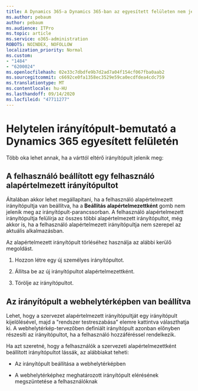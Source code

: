 ```yaml
---
title: A Dynamics 365-a Dynamics 365-ban az egyesített felületen nem jelenik meg a megfelelő irányítópult
ms.author: pebaum
author: pebaum
ms.audience: ITPro
ms.topic: article
ms.service: o365-administration
ROBOTS: NOINDEX, NOFOLLOW
localization_priority: Normal
ms.custom:
- "1484"
- "6200024"
ms.openlocfilehash: 02e33c7dbdfe9b7d2ad7a04f154cf067fba0aab2
ms.sourcegitcommit: c6692ce0fa1358ec3529e59ca0ecdfdea4cdc759
ms.translationtype: MT
ms.contentlocale: hu-HU
ms.lasthandoff: 09/14/2020
ms.locfileid: "47711277"
---
```

# <a name="wrong-dashboard-shows-in-dynamics-365-unified-interface"></a>Helytelen irányítópult-bemutató a Dynamics 365 egyesített felületén

Több oka lehet annak, ha a várttól eltérő irányítópult jelenik meg:

## <a name="the-user-has-set-a-user-default-dashboard"></a>A felhasználó beállított egy felhasználó alapértelmezett irányítópultot 

Általában akkor lehet megállapítani, ha a felhasználó alapértelmezett irányítópultja van beállítva, ha a **Beállítás alapértelmezettként** gomb nem jelenik meg az irányítópult-parancssorban. A felhasználó alapértelmezett irányítópultja felülírja az összes többi alapértelmezett irányítópultot, még akkor is, ha a felhasználó alapértelmezett irányítópultja nem szerepel az aktuális alkalmazásban.

Az alapértelmezett irányítópult törléséhez használja az alábbi kerülő megoldást.

1. Hozzon létre egy új személyes irányítópultot.

2. Állítsa be az új irányítópultot alapértelmezettként.

3. Törölje az irányítópultot.

## <a name="the-dashboard-is-set-in-the-sitemap"></a>Az irányítópult a webhelytérképben van beállítva

Lehet, hogy a szervezet alapértelmezett irányítópultját egy irányítópult kijelölésével, majd a "rendszer testreszabása" elemre kattintva választhatja ki. A webhelytérkép-tervezőben definiált irányítópult azonban előnyben részesíti az irányítópultot, ha a felhasználó hozzáféréssel rendelkezik.

Ha azt szeretné, hogy a felhasználók a szervezeti alapértelmezettként beállított irányítópultot lássák, az alábbiakat teheti:

* Az irányítópult beállítása a webhelytérképben

* A webhelytérképhez meghatározott irányítópult elérésének megszüntetése a felhasználóknak
